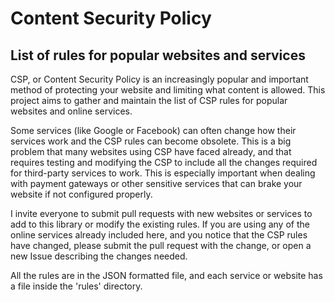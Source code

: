 # Content Security Policy
## List of rules for popular websites and services

CSP, or Content Security Policy is an increasingly popular and important method of protecting your website and limiting what content is allowed. This project aims to gather and maintain the list of CSP rules for popular websites and online services. 

Some services (like Google or Facebook) can often change how their services work and the CSP rules can become obsolete. This is a big problem that many websites using CSP have faced already, and that requires testing and modifying the CSP to include all the changes required for third-party services to work. This is especially important when dealing with payment gateways or other sensitive services that can brake your website if not configured properly.

I invite everyone to submit pull requests with new websites or services to add to this library or modify the existing rules. If you are using any of the online services already included here, and you notice that the CSP rules have changed, please submit the pull request with the change, or open a new Issue describing the changes needed.

All the rules are in the JSON formatted file, and each service or website has a file inside the 'rules' directory.
